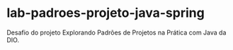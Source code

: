 # lab-padroes-projeto-java-spring
Desafio do projeto Explorando Padrões de Projetos na Prática com Java da DIO.
